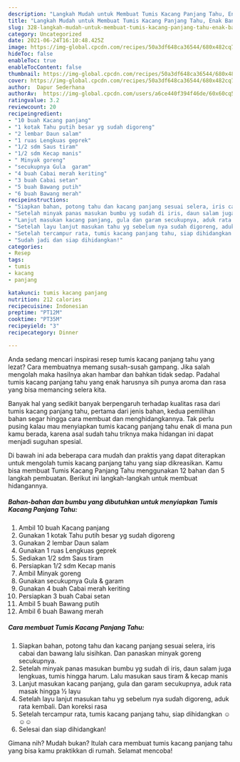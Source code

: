 ```yaml
---
description: "Langkah Mudah untuk Membuat Tumis Kacang Panjang Tahu, Enak Banget"
title: "Langkah Mudah untuk Membuat Tumis Kacang Panjang Tahu, Enak Banget"
slug: 328-langkah-mudah-untuk-membuat-tumis-kacang-panjang-tahu-enak-banget
category: Uncategorized
date: 2021-06-24T16:10:48.425Z
image: https://img-global.cpcdn.com/recipes/50a3df648ca36544/680x482cq70/tumis-kacang-panjang-tahu-foto-resep-utama.jpg
hideToc: false
enableToc: true
enableTocContent: false
thumbnail: https://img-global.cpcdn.com/recipes/50a3df648ca36544/680x482cq70/tumis-kacang-panjang-tahu-foto-resep-utama.jpg
cover: https://img-global.cpcdn.com/recipes/50a3df648ca36544/680x482cq70/tumis-kacang-panjang-tahu-foto-resep-utama.jpg
author:  Dapur Sederhana
authorAv:  https://img-global.cpcdn.com/users/a6ce440f394f46de/60x60cq50/avatar.jpg
ratingvalue: 3.2
reviewcount: 20
recipeingredient:
- "10 buah Kacang panjang"
- "1 kotak Tahu putih besar yg sudah digoreng"
- "2 lembar Daun salam"
- "1 ruas Lengkuas geprek"
- "1/2 sdm Saus tiram"
- "1/2 sdm Kecap manis"
- " Minyak goreng"
- "secukupnya Gula  garam"
- "4 buah Cabai merah keriting"
- "3 buah Cabai setan"
- "5 buah Bawang putih"
- "6 buah Bawang merah"
recipeinstructions:
- "Siapkan bahan, potong tahu dan kacang panjang sesuai selera, iris cabai dan bawang lalu sisihkan. Dan panaskan minyak goreng secukupnya."
- "Setelah minyak panas masukan bumbu yg sudah di iris, daun salam juga lengkuas, tumis hingga harum. Lalu masukan saus tiram &amp; kecap manis"
- "Lanjut masukan kacang panjang, gula dan garam secukupnya, aduk rata masak hingga ½ layu"
- "Setelah layu lanjut masukan tahu yg sebelum nya sudah digoreng, aduk rata kembali. Dan koreksi rasa"
- "Setelah tercampur rata, tumis kacang panjang tahu, siap dihidangkan ☺☺☺"
- "Sudah jadi dan siap dihidangkan!"
categories:
- Resep
tags:
- tumis
- kacang
- panjang

katakunci: tumis kacang panjang 
nutrition: 212 calories
recipecuisine: Indonesian
preptime: "PT12M"
cooktime: "PT35M"
recipeyield: "3"
recipecategory: Dinner

---
```



Anda sedang mencari inspirasi resep tumis kacang panjang tahu yang lezat? Cara membuatnya memang susah-susah gampang. Jika salah mengolah maka hasilnya akan hambar dan bahkan tidak sedap. Padahal tumis kacang panjang tahu yang enak harusnya sih punya aroma dan rasa yang bisa memancing selera kita.




Banyak hal yang sedikit banyak berpengaruh terhadap kualitas rasa dari tumis kacang panjang tahu, pertama dari jenis bahan, kedua pemilihan bahan segar hingga cara membuat dan menghidangkannya. Tak perlu pusing kalau mau menyiapkan tumis kacang panjang tahu enak di mana pun kamu berada, karena asal sudah tahu triknya maka hidangan ini dapat menjadi suguhan spesial.


Di bawah ini ada beberapa cara mudah dan praktis yang dapat diterapkan untuk mengolah tumis kacang panjang tahu yang siap dikreasikan. Kamu bisa membuat Tumis Kacang Panjang Tahu menggunakan 12 bahan dan 5 langkah pembuatan. Berikut ini langkah-langkah untuk membuat hidangannya.

<!--inarticleads1-->

##### Bahan-bahan dan bumbu yang dibutuhkan untuk menyiapkan Tumis Kacang Panjang Tahu:

1. Ambil 10 buah Kacang panjang
1. Gunakan 1 kotak Tahu putih besar yg sudah digoreng
1. Gunakan 2 lembar Daun salam
1. Gunakan 1 ruas Lengkuas geprek
1. Sediakan 1/2 sdm Saus tiram
1. Persiapkan 1/2 sdm Kecap manis
1. Ambil  Minyak goreng
1. Gunakan secukupnya Gula &amp; garam
1. Gunakan 4 buah Cabai merah keriting
1. Persiapkan 3 buah Cabai setan
1. Ambil 5 buah Bawang putih
1. Ambil 6 buah Bawang merah




<!--inarticleads2-->

##### Cara membuat Tumis Kacang Panjang Tahu:

1. Siapkan bahan, potong tahu dan kacang panjang sesuai selera, iris cabai dan bawang lalu sisihkan. Dan panaskan minyak goreng secukupnya.
1. Setelah minyak panas masukan bumbu yg sudah di iris, daun salam juga lengkuas, tumis hingga harum. Lalu masukan saus tiram &amp; kecap manis
1. Lanjut masukan kacang panjang, gula dan garam secukupnya, aduk rata masak hingga ½ layu
1. Setelah layu lanjut masukan tahu yg sebelum nya sudah digoreng, aduk rata kembali. Dan koreksi rasa
1. Setelah tercampur rata, tumis kacang panjang tahu, siap dihidangkan ☺☺☺
1. Selesai dan siap dihidangkan!



Gimana nih? Mudah bukan? Itulah cara membuat tumis kacang panjang tahu yang bisa kamu praktikkan di rumah. Selamat mencoba!

